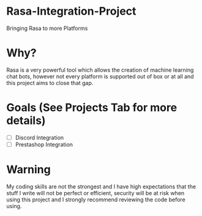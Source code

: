 # Rasa-Integration-Project
Bringing Rasa to more Platforms

# Why?
Rasa is a very powerful tool which allows the creation of machine learning chat bots, however not every platform is supported out of box or at all and this project aims to close that gap. 

# Goals (See Projects Tab for more details)
- [ ] Discord Integration
- [ ] Prestashop Integration

# Warning
My coding skills are not the strongest and I have high expectations that the stuff I write will not be perfect or efficient, security will be at risk when using this project and I strongly recommend reviewing the code before using. 
